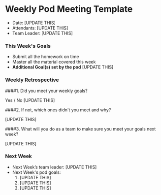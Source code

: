 # Weekly Pod Meeting Template

* Date: [UPDATE THIS]
* Attendants: [UPDATE THIS]
* Team Leader: [UPDATE THIS]

### This Week's Goals

* Submit all the homework on time
* Master all the material covered this week
* **Additional Goal(s) set by the pod** [UPDATE THIS]

### Weekly Retrospective

####1. Did you meet your weekly goals?

Yes / No [UPDATE THIS]

####2. If not, which ones didn't you meet and why?

[UPDATE THIS]

####3. What will you do as a team to make sure you meet your goals next week?

[UPDATE THIS]

### Next Week

* Next Week’s team leader: [UPDATE THIS]
* Next Week's pod goals:
  1. [UPDATE THIS]
  2. [UPDATE THIS]
  3. [UPDATE THIS]
